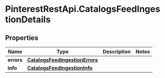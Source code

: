 # PinterestRestApi.CatalogsFeedIngestionDetails

## Properties

Name | Type | Description | Notes
------------ | ------------- | ------------- | -------------
**errors** | [**CatalogsFeedIngestionErrors**](CatalogsFeedIngestionErrors.md) |  | 
**info** | [**CatalogsFeedIngestionInfo**](CatalogsFeedIngestionInfo.md) |  | 


